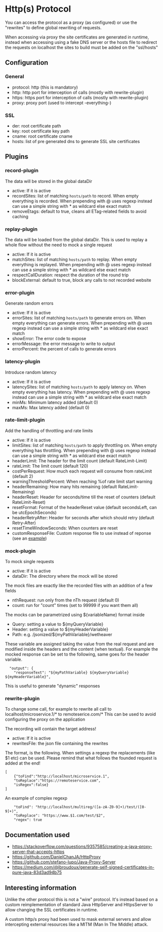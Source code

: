 # Http(s) Protocol

You can access the protocol as a proxy (as configured) or use the "rewrites" to
define global rewriting of requests.

When accessing via proxy the site certificates are generated in runtime, instead
when accessing using a fake DNS server or the hosts file to redirect the requests
on localhost the sites to build must be added on the "ssl/hosts"

## Configuration

### General

* protocol: http (this is mandatory)
* http: http port for interception of calls (mostly with rewrite-plugin)
* https: https port for interception of calls (mostly with rewrite-plugin)
* proxy: proxy port (used to intercept -everything-)

### SSL

* der: root certificate path
* key: root certificate key path
* cname: root certificate cname
* hosts: list of pre generated dns to generate SSL site certificates

## Plugins

### record-plugin

The data will be stored in the global dataDir

* active: If it is active
* recordSites: list of matching ```hosts/path``` to record. When empty everything is recorded. When prepending with @
  uses regexp instead can use a simple string with * as wildcard
  else exact match
* removeEtags: default to true, cleans all ETag-related fields to avoid caching

### replay-plugin

The data will be loaded from the global dataDir. This is used to replay a whole flow
without the need to mock a single request

* active: If it is active
* matchSites: list of matching ```hosts/path``` to replay. When empty everything is replayed. When prepending with @
  uses regexp instead can use a simple string with * as wildcard
  else exact match
* respectCallDuration: respect the duration of the round trip
* blockExternal: default to true, block any calls to not recorded website

### error-plugin

Generate random errors

* active: If it is active
* errorSites: list of matching ```hosts/path``` to generate errors on. When empty everything can generate errors. When prepending with @
    uses regexp instead can use a simple string with * as wildcard
    else exact match
* showError: The error code to expose
* errorMessage: the error message to write to output
* errorPercent: the percent of calls to generate errors

### latency-plugin

Introduce random latency

* active: If it is active
* latencySites: list of matching ```hosts/path``` to apply latency on. When empty everything 
  has latency. When prepending with @
  uses regexp instead can use a simple string with * as wildcard
  else exact match
* minMs: Minimum latency added (default 0)
* maxMs: Max latency added (default 0)

### rate-limit-plugin

Add the handling of throttling and rate limits

* active: If it is active
* limitSites: list of matching ```hosts/path``` to apply throttling on. When empty everything
  has throttling. When prepending with @
  uses regexp instead can use a simple string with * as wildcard
  else exact match
* headerLimit: The header for the limit count (default RateLimit-Limit)
* rateLimit: The limit count (default 120)
* costPerRequest: How much each request will consume from rateLimit (default 2)
* warningThresholdPercent: When reaching %of rate limit start warning
* headerRemaining: How many hits remaining (default RateLimit-Remaining)
* headerReset: Header for seconds/time till the reset of counters (default RateLimit-Reset)
* resetFormat: Format of the headerReset value (default secondsLeft, can be utcEpochSeconds)
* headerRetryAfter: Header for seconds after which should retry (default Retry-After)
* resetTimeWindowSeconds: When counters are reset
* customResponseFile: Custom response file to use instead of reponse (see
  an [example](src/test/resources/ratelimitresponse.json))

### mock-plugin

To mock single requests

* active: If it is active
* dataDir: The directory where the mock will be stored

The mock files are exactly like the recorded files with an addition of a few fields

* nthRequest: run only from the nTh request (default 0)
* count: run for "count" times (set to 99999 if you want them all)

The mocks can be parametrized using ${variableName} format inside

* Query: setting a value to ${myQueryVariable}
* Header: setting a value to ${myHeaderVariable}
* Path: e.g. /jsonized/${myPathVariable}/wetheaver

These variable are assigned taking the value from the real request and are modified
inside the headers and the content (when textual). For example the mocked response
can be set to the following, same goes for the header variable.

```
  "output": {
    "responseText": "${myPathVariable} ${myQueryVariable} ${myHeaderVariable}",
```

This is useful to generate "dynamic" responses

### rewrite-plugin

To change some call, for example to rewrite all call to localhost/microservice.1/* to remoteserice.com/*
This can be used to avoid configuring the proxy on the application

The recording will contain the target address!

* active: If it is active
* rewritesFile: the json file containing the rewrites

The format, is the following. When settings a regexp the replacements (like $1 etc)
can be used. Please remind that what follows the founded request is added at the end!

```
[
    {"toFind":"http://localhost/microservice.1",
    "toReplace":"https://remoteservice.com",
    "isRegex":false}
]
```

An example of complex regexp

```
    "toFind": "http://localhost/multireg/([a-zA-Z0-9]+)/test/([0-9]+)",
    "toReplace": "https://www.$1.com/test/$2",
    "regex": true
```

## Documentation used

* https://stackoverflow.com/questions/9357585/creating-a-java-proxy-server-that-accepts-https
* https://github.com/DanielChanJA/HttpProxy
* https://github.com/stefano-lupo/Java-Proxy-Server
* https://medium.com/@lbroudoux/generate-self-signed-certificates-in-pure-java-83d3ad94b75

## Interesting information

Unlike the other protocol this is not a "wire" protocol. It's instead based
on a custom reimplementation of standard Java HttpServer and HttpsServer to
allow changing the SSL certificates in runtime.

A custom http/s proxy had been used to mask external servers and allow
intercepting external resources like a MITM (Man In The Middle) attack.
